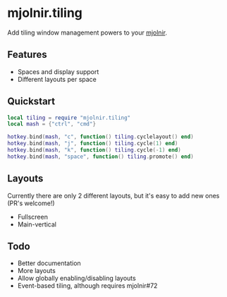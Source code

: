 # mjolnir.tiling

Add tiling window management powers to your [mjolnir][mjolnir].

## Features

* Spaces and display support
* Different layouts per space

## Quickstart

```lua
local tiling = require "mjolnir.tiling"
local mash = {"ctrl", "cmd"}

hotkey.bind(mash, "c", function() tiling.cyclelayout() end)
hotkey.bind(mash, "j", function() tiling.cycle(1) end)
hotkey.bind(mash, "k", function() tiling.cycle(-1) end)
hotkey.bind(mash, "space", function() tiling.promote() end)
```

## Layouts

Currently there are only 2 different layouts, but it's easy to add new ones (PR's welcome!)

* Fullscreen
* Main-vertical

## Todo

* Better documentation
* More layouts
* Allow globally enabling/disabling layouts
* Event-based tiling, although requires mjolnir#72

[mjolnir]: https://github.com/sdegutis/mjolnir
